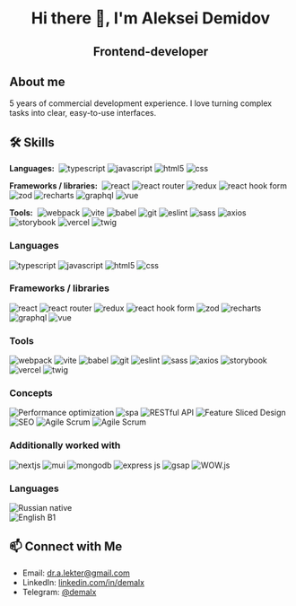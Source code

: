 <h1 align="center">Hi there 👋, I'm Aleksei Demidov</h1>

<h2 align="center">Frontend-developer</h2>

<h2>About me</h2>

<p>5 years of commercial development experience. I love turning complex tasks into clear, easy-to-use interfaces.</p>

<h2>🛠️ Skills</h2>
<p><b>Languages:</b>&nbsp; 
    <img src="https://img.shields.io/badge/TypeScript-3178c6?style=flat&logo=typescript&logoColor=fff" alt="typescript" />
    <img src="https://img.shields.io/badge/JavaScript-f7df1e?style=flat&logo=javascript&logoColor=000" alt="javascript" />
    <img src="https://img.shields.io/badge/HTML5-e34f26?style=flat&logo=html5&logoColor=fff" alt="html5" />
    <img src="https://img.shields.io/badge/CSS-663399?style=flat&logo=css&logoColor=fff" alt="css" />
</p>

<p><b>Frameworks / libraries:</b>&nbsp; 
    <img src="https://img.shields.io/badge/React-61dbfb?style=flat&logo=react&logoColor=000" alt="react" />
    <img src="https://img.shields.io/badge/React_Router-CA4245?style=flat&logo=reactrouter&logoColor=fff" alt="react router" />
    <img src="https://img.shields.io/badge/Redux-764ABC?style=flat&logo=redux&logoColor=fff" alt="redux" />
    <img src="https://img.shields.io/badge/React_Hook_Form-EC5990?style=flat&logo=reacthookform&logoColor=fff" alt="react hook form" />
    <img src="https://img.shields.io/badge/Zod-3E67B1?style=flat&logo=zod&logoColor=fff" alt="zod" />
    <img src="https://img.shields.io/badge/Recharts-FF6384?style=flat&logo=chartdotjs&logoColor=fff" alt="recharts" />
    <img src="https://img.shields.io/badge/GraphQL-E10098?style=flat&logo=graphql&logoColor=fff" alt="graphql" />
    <img src="https://img.shields.io/badge/Vue.js-4FC08D?style=flat&logo=vuedotjs&logoColor=fff" alt="vue" />
</p>

<p><b>Tools:</b>&nbsp; 
    <img src="https://img.shields.io/badge/Webpack-8DD6F9?style=flat&logo=webpack&logoColor=000" alt="webpack" />
    <img src="https://img.shields.io/badge/Vite-646CFF?style=flat&logo=vite&logoColor=fff" alt="vite" />
    <img src="https://img.shields.io/badge/Babel-F9DC3E?style=flat&logo=babel&logoColor=000" alt="babel" />
    <img src="https://img.shields.io/badge/Git-F05032?style=flat&logo=git&logoColor=fff" alt="git" />
    <img src="https://img.shields.io/badge/ESLint-4B32C3?style=flat&logo=eslint&logoColor=fff" alt="eslint" />
    <img src="https://img.shields.io/badge/Sass-CC6699?style=flat&logo=sass&logoColor=fff" alt="sass" />
    <img src="https://img.shields.io/badge/Axios-5A29E4?style=flat&logo=axios&logoColor=fff" alt="axios" />
    <img src="https://img.shields.io/badge/Storybook-FF4785?style=flat&logo=storybook&logoColor=fff" alt="storybook" />
    <img src="https://img.shields.io/badge/Vercel-000000?style=flat&logo=vercel&logoColor=fff" alt="vercel" />
    <img src="https://img.shields.io/badge/Twig-226622?style=flat&logoColor=fff" alt="twig" />
</p>

<h3>Languages</h3>
<p>
    <img src="https://img.shields.io/badge/TypeScript-3178c6?style=for-the-badge&logo=typescript&logoColor=fff" alt="typescript" />
    <img src="https://img.shields.io/badge/JavaScript-f7df1e?style=for-the-badge&logo=javascript&logoColor=000" alt="javascript" />
    <img src="https://img.shields.io/badge/HTML5-e34f26?style=for-the-badge&logo=html5&logoColor=fff" alt="html5" />
    <img src="https://img.shields.io/badge/CSS-663399?style=for-the-badge&logo=css&logoColor=fff" alt="css" />
</p>

<h3>Frameworks / libraries</h3>
<p>
    <img src="https://img.shields.io/badge/React-61dbfb?style=for-the-badge&logo=react&logoColor=000" alt="react" />
    <img src="https://img.shields.io/badge/React_router-CA4245?style=for-the-badge&logo=reactrouter&logoColor=fff" alt="react router" />
    <img src="https://img.shields.io/badge/Redux-764ABC?style=for-the-badge&logo=redux&logoColor=fff" alt="redux" />
    <img src="https://img.shields.io/badge/react_hook_form-EC5990?style=for-the-badge&logo=reacthookform&logoColor=fff" alt="react hook form" />
    <img src="https://img.shields.io/badge/zod-3E67B1?style=for-the-badge&logo=zod&logoColor=fff" alt="zod" />
    <img src="https://img.shields.io/badge/recharts-FF6384?style=for-the-badge&logo=chartdotjs&logoColor=fff" alt="recharts" />
    <img src="https://img.shields.io/badge/graphql-E10098?style=for-the-badge&logo=graphql&logoColor=fff" alt="graphql" />
    <img src="https://img.shields.io/badge/vue-4FC08D?style=for-the-badge&logo=vuedotjs&logoColor=fff" alt="vue" />
</p>

<h3>Tools</h3>
<p>
    <img src="https://img.shields.io/badge/webpack-8DD6F9?style=for-the-badge&logo=webpack&logoColor=000" alt="webpack" />
    <img src="https://img.shields.io/badge/vite-646CFF?style=for-the-badge&logo=vite&logoColor=fff" alt="vite" />
    <img src="https://img.shields.io/badge/babel-F9DC3E?style=for-the-badge&logo=babel&logoColor=000" alt="babel" />
    <img src="https://img.shields.io/badge/git-F05032?style=for-the-badge&logo=git&logoColor=fff" alt="git" />
    <img src="https://img.shields.io/badge/eslint-4B32C3?style=for-the-badge&logo=eslint&logoColor=fff" alt="eslint" />
    <img src="https://img.shields.io/badge/sass-CC6699?style=for-the-badge&logo=sass&logoColor=fff" alt="sass" />
    <img src="https://img.shields.io/badge/axios-5A29E4?style=for-the-badge&logo=axios&logoColor=fff" alt="axios" />
    <img src="https://img.shields.io/badge/storybook-FF4785?style=for-the-badge&logo=storybook&logoColor=fff" alt="storybook" />
    <img src="https://img.shields.io/badge/vercel-000000?style=for-the-badge&logo=vercel&logoColor=fff" alt="vercel" />
    <img src="https://img.shields.io/badge/twig-226622?style=for-the-badge&logoColor=fff" alt="twig" />
</p>

<h3>Concepts</h3>
<p>
    <img src="https://img.shields.io/badge/Performance_optimization-236?style=for-the-badge" alt="Performance optimization" />
    <img src="https://img.shields.io/badge/spa-237?style=for-the-badge" alt="spa" />
    <img src="https://img.shields.io/badge/RESTful_API-238?style=for-the-badge" alt="RESTful API" />
    <img src="https://img.shields.io/badge/Feature_Sliced_Design-349?style=for-the-badge" alt="Feature Sliced Design" />
    <img src="https://img.shields.io/badge/SEO-34a?style=for-the-badge" alt="SEO" />
    <img src="https://img.shields.io/badge/Agile/Scrum-34b?style=for-the-badge" alt="Agile Scrum" />
    <img src="https://img.shields.io/badge/code_review-34c?style=for-the-badge" alt="Agile Scrum" />
</p>

<h3>Additionally worked with</h3>
<p>
    <img src="https://img.shields.io/badge/next.js-000000?style=for-the-badge&logo=nextdotjs&logoColor=fff" alt="nextjs" />
    <img src="https://img.shields.io/badge/mui-007FFF?style=for-the-badge&logo=mui&logoColor=fff" alt="mui" />
    <img src="https://img.shields.io/badge/mongodb-47A248?style=for-the-badge&logo=mongodb&logoColor=fff" alt="mongodb" />
    <img src="https://img.shields.io/badge/express.js-778?style=for-the-badge&logo=express&logoColor=fff" alt="express js" />
    <img src="https://img.shields.io/badge/gsap-0AE448?style=for-the-badge&logo=gsap&logoColor=fff" alt="gsap" />
    <img src="https://img.shields.io/badge/WOW.js-889?style=for-the-badge" alt="WOW.js" />
</p>

<h3>Languages</h3>
<p>
    <img src="https://img.shields.io/badge/Russian-native-ddf?style=for-the-badge&label=Russian&labelColor=335" alt="Russian native" /><br/>
    <img src="https://img.shields.io/badge/English-B1-ddf?style=for-the-badge&label=English&labelColor=335" alt="English B1" />
</p>

<h2>📫 Connect with Me</h2>
<ul>
    <li>Email: <a href="mailto:dr.a.lekter@gmail.com" target="_blank">dr.a.lekter@gmail.com</a></li>
    <li>LinkedIn: <a href="https://www.linkedin.com/in/demalx/" target="_blank">linkedin.com/in/demalx</a></li>
    <li>Telegram: <a href="https://t.me/demalx" target="_blank">@demalx</a></li>
</ul>